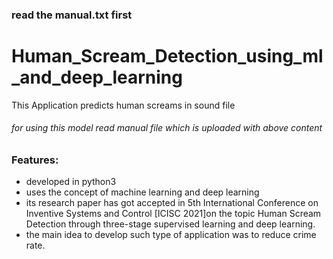 ### read the manual.txt first
# Human_Scream_Detection_using_ml_and_deep_learning
This Application predicts human screams in sound file

###### for using this model read manual file which is uploaded with above content

### Features:
* developed in python3
* uses the concept of machine learning and deep learning
* its research paper has got accepted in 5th International Conference on Inventive Systems and Control [ICISC 2021]on the topic Human Scream Detection through three-stage supervised learning and deep learning.
* the main idea to develop such type of application was to reduce crime rate.
